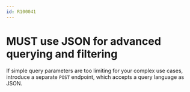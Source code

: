```yaml
---
id: R100041
---
```


# MUST use JSON for advanced querying and filtering

If simple query parameters are too limiting for your complex use cases, introduce a separate `POST` endpoint, which accepts a query language as JSON.
